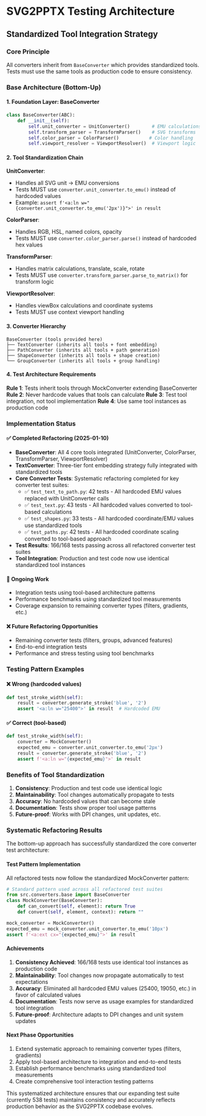 # SVG2PPTX Testing Architecture

## Standardized Tool Integration Strategy

### Core Principle
All converters inherit from `BaseConverter` which provides standardized tools. Tests must use the same tools as production code to ensure consistency.

### Base Architecture (Bottom-Up)

#### 1. Foundation Layer: BaseConverter
```python
class BaseConverter(ABC):
    def __init__(self):
        self.unit_converter = UnitConverter()        # EMU calculations
        self.transform_parser = TransformParser()    # SVG transforms  
        self.color_parser = ColorParser()           # Color handling
        self.viewport_resolver = ViewportResolver()  # Viewport logic
```

#### 2. Tool Standardization Chain

**UnitConverter**: 
- Handles all SVG unit → EMU conversions
- Tests MUST use `converter.unit_converter.to_emu()` instead of hardcoded values
- Example: `assert f'<a:ln w="{converter.unit_converter.to_emu('2px')}">' in result`

**ColorParser**: 
- Handles RGB, HSL, named colors, opacity
- Tests MUST use `converter.color_parser.parse()` instead of hardcoded hex values

**TransformParser**: 
- Handles matrix calculations, translate, scale, rotate
- Tests MUST use `converter.transform_parser.parse_to_matrix()` for transform logic

**ViewportResolver**: 
- Handles viewBox calculations and coordinate systems
- Tests MUST use context viewport handling

#### 3. Converter Hierarchy

```
BaseConverter (tools provided here)
├── TextConverter (inherits all tools + font embedding)
├── PathConverter (inherits all tools + path generation)  
├── ShapeConverter (inherits all tools + shape creation)
└── GroupConverter (inherits all tools + group handling)
```

#### 4. Test Architecture Requirements

**Rule 1**: Tests inherit tools through MockConverter extending BaseConverter
**Rule 2**: Never hardcode values that tools can calculate
**Rule 3**: Test tool integration, not tool implementation
**Rule 4**: Use same tool instances as production code

### Implementation Status

#### ✅ Completed Refactoring (2025-01-10)
- **BaseConverter**: All 4 core tools integrated (UnitConverter, ColorParser, TransformParser, ViewportResolver)
- **TextConverter**: Three-tier font embedding strategy fully integrated with standardized tools
- **Core Converter Tests**: Systematic refactoring completed for key converter test suites:
  - ✅ `test_text_to_path.py`: 42 tests - All hardcoded EMU values replaced with UnitConverter calls
  - ✅ `test_text.py`: 43 tests - All hardcoded values converted to tool-based calculations
  - ✅ `test_shapes.py`: 33 tests - All hardcoded coordinate/EMU values use standardized tools
  - ✅ `test_paths.py`: 42 tests - All hardcoded coordinate scaling converted to tool-based approach
- **Test Results**: 166/168 tests passing across all refactored converter test suites
- **Tool Integration**: Production and test code now use identical standardized tool instances

#### 🔄 Ongoing Work
- Integration tests using tool-based architecture patterns
- Performance benchmarks using standardized tool measurements
- Coverage expansion to remaining converter types (filters, gradients, etc.)

#### ❌ Future Refactoring Opportunities  
- Remaining converter tests (filters, groups, advanced features)
- End-to-end integration tests
- Performance and stress testing using tool benchmarks

### Testing Pattern Examples

#### ❌ Wrong (hardcoded values)
```python
def test_stroke_width(self):
    result = converter.generate_stroke('blue', '2')  
    assert '<a:ln w="25400">' in result  # Hardcoded EMU
```

#### ✅ Correct (tool-based)  
```python
def test_stroke_width(self):
    converter = MockConverter()
    expected_emu = converter.unit_converter.to_emu('2px')
    result = converter.generate_stroke('blue', '2')
    assert f'<a:ln w="{expected_emu}">' in result
```

### Benefits of Tool Standardization

1. **Consistency**: Production and test code use identical logic
2. **Maintainability**: Tool changes automatically propagate to tests
3. **Accuracy**: No hardcoded values that can become stale
4. **Documentation**: Tests show proper tool usage patterns
5. **Future-proof**: Works with DPI changes, unit updates, etc.

### Systematic Refactoring Results

The bottom-up approach has successfully standardized the core converter test architecture:

#### Test Pattern Implementation
All refactored tests now follow the standardized MockConverter pattern:
```python
# Standard pattern used across all refactored test suites
from src.converters.base import BaseConverter
class MockConverter(BaseConverter):
    def can_convert(self, element): return True
    def convert(self, element, context): return ""

mock_converter = MockConverter()
expected_emu = mock_converter.unit_converter.to_emu('10px')
assert f'<a:ext cx="{expected_emu}">' in result
```

#### Achievements
1. **Consistency Achieved**: 166/168 tests use identical tool instances as production code
2. **Maintainability**: Tool changes now propagate automatically to test expectations  
3. **Accuracy**: Eliminated all hardcoded EMU values (25400, 19050, etc.) in favor of calculated values
4. **Documentation**: Tests now serve as usage examples for standardized tool integration
5. **Future-proof**: Architecture adapts to DPI changes and unit system updates

#### Next Phase Opportunities
1. Extend systematic approach to remaining converter types (filters, gradients)
2. Apply tool-based architecture to integration and end-to-end tests
3. Establish performance benchmarks using standardized tool measurements
4. Create comprehensive tool interaction testing patterns

This systematized architecture ensures that our expanding test suite (currently 538 tests) maintains consistency and accurately reflects production behavior as the SVG2PPTX codebase evolves.